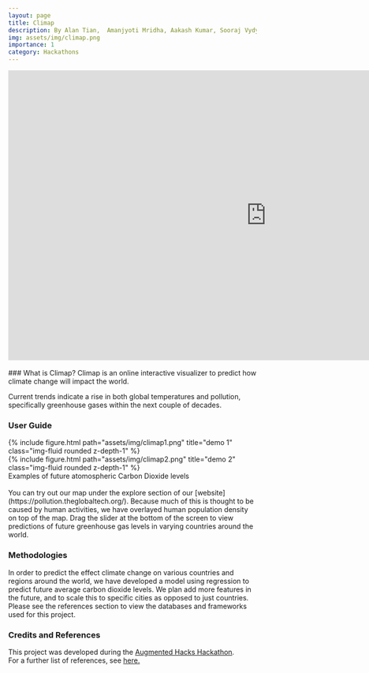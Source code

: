 ```yaml
---
layout: page
title: Climap
description: By Alan Tian,  Amanjyoti Mridha, Aakash Kumar, Sooraj Vydyanathan
img: assets/img/climap.png
importance: 1
category: Hackathons
---
```

<div class="row">
<iframe width="1045" height="588" src="https://www.youtube.com/embed/5diupKrQ3Uc" title="AugmentedHacks - Climap: An Interactive Map to Predict Future Trends in Climate Change" frameborder="0" allow="accelerometer; autoplay; clipboard-write; encrypted-media; gyroscope; picture-in-picture; web-share" allowfullscreen></iframe>
</div>
<br>
### What is Climap?
Climap is an online interactive visualizer to predict how climate change will impact the world.

Current trends indicate a rise in both global temperatures and pollution, specifically greenhouse gases within the next couple of decades.
<br>
### User Guide

<div class="row">
    <div class="col-sm mt-3 mt-md-0">
        {% include figure.html path="assets/img/climap1.png" title="demo 1" class="img-fluid rounded z-depth-1" %}
    </div>
    <div class="col-sm mt-3 mt-md-0">
        {% include figure.html path="assets/img/climap2.png" title="demo 2" class="img-fluid rounded z-depth-1" %}
    </div>
</div>
<div class="caption">
    Examples of future atomospheric Carbon Dioxide levels
</div>
<br>
You can try out our map under the explore section of our [website](https://pollution.theglobaltech.org/).
Because much of this is thought to be caused by human activities, we have overlayed human population density on top of the map.
Drag the slider at the bottom of the screen to view predictions of future greenhouse gas levels in varying countries around the world.
<br/>

### Methodologies
In order to predict the effect climate change on various countries and regions around the world, we have developed a model using regression to predict future average carbon dioxide levels. We plan add more features in the future, and to scale this to specific cities as opposed to just countries. Please see the references section to view the databases and frameworks used for this project.

### Credits and References
This project was developed during the [Augmented Hacks Hackathon](https://www.augmentedhacks.org/).
<br/>
For a further list of references, see [here.](https://github.com/alantian2018/Augmented_Hacks/blob/main/References.md)

